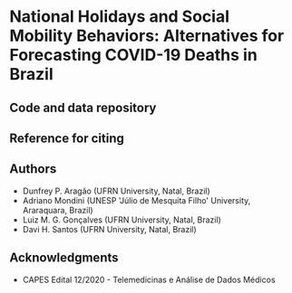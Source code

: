 # National Holidays and Social Mobility Behaviors: Alternatives for Forecasting COVID-19 Deaths in Brazil
## Code and data repository



## Reference for citing

## Authors

* Dunfrey P. Aragão (UFRN University, Natal, Brazil)
* Adriano Mondini (UNESP 'Júlio de Mesquita Filho' University, Araraquara, Brazil)
* Luiz M. G. Gonçalves (UFRN University, Natal, Brazil)
* Davi H. Santos (UFRN University, Natal, Brazil)

## Acknowledgments

* CAPES Edital 12/2020 - Telemedicinas e Análise de Dados Médicos
